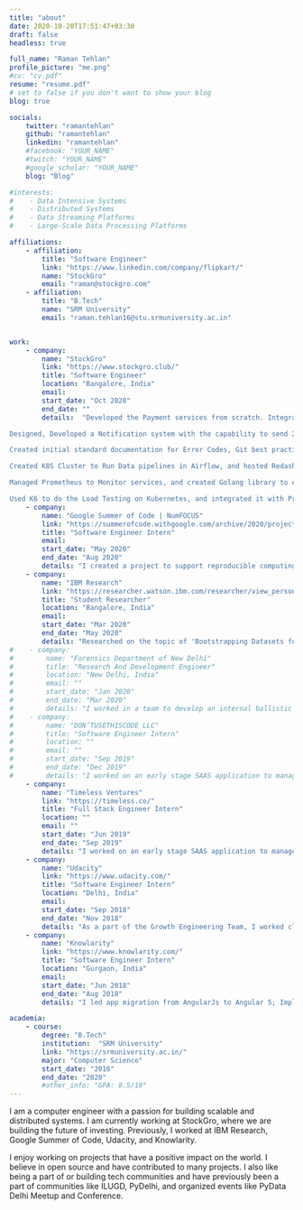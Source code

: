 ```yaml
---
title: "about"
date: 2020-10-20T17:51:47+03:30
draft: false
headless: true

full_name: "Raman Tehlan"
profile_picture: "me.png"
#cv: "cv.pdf"
resume: "resume.pdf"
# set to false if you don't want to show your blog
blog: true

socials:
    twitter: "ramantehlan"
    github: "ramantehlan"
    linkedin: "ramantehlan"
    #facebook: "YOUR_NAME"
    #twitch: "YOUR_NAME"
    #google_scholar: "YOUR_NAME"
    blog: "Blog"

#interests:
#    - Data Intensive Systems
#    - Distributed Systems
#    - Data Streaming Platforms
#    - Large-Scale Data Processing Platforms

affiliations:
    - affiliation:
        title: "Software Engineer"
        link: "https://www.linkedin.com/company/flipkart/"
        name: "StockGro"
        email: "raman@stockgro.com"
    - affiliation:
        title: "B.Tech"
        name: "SRM University"
        email: "raman.tehlan16@stu.srmuniversity.ac.in"


work:
    - company:
        name: "StockGro"
        link: "https://www.stockgro.club/"
        title: "Software Engineer"
        location: "Bangalore, India"
        email: 
        start_date: "Oct 2020"
        end_date: ""
        details:  "Developed the Payment services from scratch. Integrated multiple PGs, with status jobs, webhooks, reconciliations, fraud detection, Soft and Hard Block Systems, and Dynamic feature control. 

Designed, Developed a Notification system with the capability to send 20 Million notifications a day. Exposed it with a internal dashboard to to manage it.

Created initial standard documentation for Error Codes, Git best practices, golang and other common modules. 

Created K8S Cluster to Run Data pipelines in Airflow, and hosted Redash instanes to visualize them. Also utilized Hevo and Airbyte to run some pipelines. 

Managed Prometheus to Monitor services, and created Golang library to export the Http metrics, like latencies, RPS etc. Added alerts using alert manager.

Used K6 to do the Load Testing on Kubernetes, and integrated it with Prometheus to store and analyse the results."
    - company:
        name: "Google Summer of Code | NumFOCUS"
        link: "https://summerofcode.withgoogle.com/archive/2020/projects/4967515626668032"
        title: "Software Engineer Intern"
        email: 
        start_date: "May 2020"
        end_date: "Aug 2020"
        details: "I created a project to support reproducible computing using nteract and Binder—the ability to start an interactive notebook session via a unique URL, with content provided by any version control system and executed in a remote environment."
    - company:
        name: "IBM Research"
        link: "https://researcher.watson.ibm.com/researcher/view_person_subpage.php?id=10698"
        title: "Student Researcher"
        location: "Bangalore, India"
        email: 
        start_date: "Mar 2020"
        end_date: "May 2020"
        details: "Researched on the topic of 'Bootstrapping Datasets for Link Prediction using a Search Index' and 'Neuro-Symbolic Reasoning for Person Ontology Population', under the supervision of Balaji Ganesan, IBM Research."
#    - company:
#        name: "Forensics Department of New Delhi"
#        title: "Research And Development Engineer"
#        location: "New Delhi, India"
#        email: ""
#        start_date: "Jan 2020"
#        end_date: "Mar 2020"
#        details: "I worked in a team to develop an internal ballistic management tool from scratch. I lead the development of the first working prototype of the application and test it with real data."
#    - company:
#        name: "DON’TUSETHISCODE LLC"
#        title: "Software Engineer Intern"
#        location: ""
#        email: ""
#        start_date: "Sep 2019"
#        end_date: "Dec 2019"
#        details: "I worked on an early stage SAAS application to manage projects and teams together. "
    - company:
        name: "Timeless Ventures"
        link: "https://timeless.co/"
        title: "Full Stack Engineer Intern"
        location: ""
        email: ""
        start_date: "Jun 2019"
        end_date: "Sep 2019"
        details: "I worked on an early stage SAAS application to manage projects and teams together. "
    - company:
        name: "Udacity"
        link: "https://www.udacity.com/"
        title: "Software Engineer Intern"
        location: "Delhi, India"
        email: 
        start_date: "Sep 2018"
        end_date: "Nov 2018"
        details: "As a part of the Growth Engineering Team, I worked closely with the marketing team to achieve monthly KPIs. I also took the lead in many weekly campaigns and developed the required pages/infrastructure. I also created an internal tool for the team to upload their daily/weekly sheets and update the database with new data."
    - company:
        name: "Knowlarity"
        link: "https://www.knowlarity.com/"
        title: "Software Engineer Intern"
        location: "Gurgaon, India"
        email: 
        start_date: "Jun 2018"
        end_date: "Aug 2018"
        details: "I led app migration from AngularJs to Angular 5; Implemented debugging module; Optimized time complexity to bring loading time < 2 S."

academia:
    - course:
        degree: "B.Tech"
        institution:  "SRM University"
        link: "https://srmuniversity.ac.in/"
        major: "Computer Science"
        start_date: "2016"
        end_date: "2020"
        #other_info: "GPA: 8.5/10"
---
```

I am a computer engineer with a passion for building scalable and distributed systems. I am currently working at StockGro, where we are building the future of investing. Previously, I worked at IBM Research, Google Summer of Code, Udacity, and Knowlarity. 

I enjoy working on projects that have a positive impact on the world. I believe in open source and have contributed to many projects. I also like being a part of or building tech communities and have previously been a part of communities like ILUGD, PyDelhi, and organized events like PyData Delhi Meetup and Conference.



